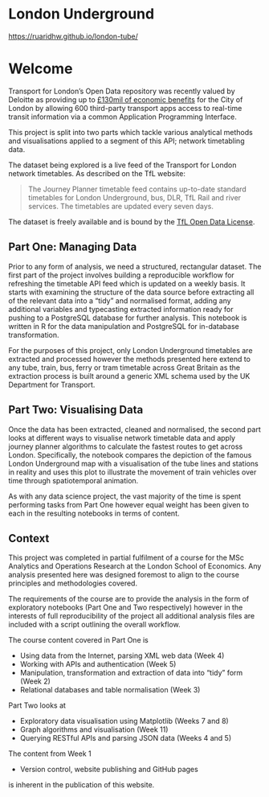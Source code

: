 London Underground
================
<https://ruaridhw.github.io/london-tube/>

# Welcome

Transport for London’s Open Data repository was recently valued by
Deloitte as providing up to [£130mil of economic
benefits](https://tfl.gov.uk/info-for/media/press-releases/2017/october/tfl-s-free-open-data-boosts-london-s-economy)
for the City of London by allowing 600 third-party transport apps access
to real-time transit information via a common Application Programming
Interface.

This project is split into two parts which tackle various analytical
methods and visualisations applied to a segment of this API; network
timetabling data.

The dataset being explored is a live feed of the Transport for London
network timetables. As described on the TfL website:

> The Journey Planner timetable feed contains up-to-date standard
> timetables for London Underground, bus, DLR, TfL Rail and river
> services. The timetables are updated every seven days.

The dataset is freely available and is bound by the [TfL Open Data
License](https://tfl.gov.uk/corporate/terms-and-conditions/transport-data-service).

## Part One: Managing Data

Prior to any form of analysis, we need a structured, rectangular
dataset. The first part of the project involves building a reproducible
workflow for refreshing the timetable API feed which is updated on a
weekly basis. It starts with examining the structure of the data source
before extracting all of the relevant data into a “tidy” and normalised
format, adding any additional variables and typecasting extracted
information ready for pushing to a PostgreSQL database for further
analysis. This notebook is written in R for the data manipulation and
PostgreSQL for in-database transformation.

For the purposes of this project, only London Underground timetables are
extracted and processed however the methods presented here extend to any
tube, train, bus, ferry or tram timetable across Great Britain as the
extraction process is built around a generic XML schema used by the UK
Department for Transport.

## Part Two: Visualising Data

Once the data has been extracted, cleaned and normalised, the second
part looks at different ways to visualise network timetable data and
apply journey planner algorithms to calculate the fastest routes to get
across London. Specifically, the notebook compares the depiction of the
famous London Underground map with a visualisation of the tube lines and
stations in reality and uses this plot to illustrate the movement of
train vehicles over time through spatiotemporal animation.

As with any data science project, the vast majority of the time is spent
performing tasks from Part One however equal weight has been given to
each in the resulting notebooks in terms of content.

## Context

This project was completed in partial fulfilment of a course for the MSc
Analytics and Operations Research at the London School of Economics. Any
analysis presented here was designed foremost to align to the course
principles and methodologies covered.

The requirements of the course are to provide the analysis in the form
of exploratory notebooks (Part One and Two respectively) however in the
interests of full reproducibility of the project all additional analysis
files are included with a script outlining the overall workflow.

The course content covered in Part One is

  - Using data from the Internet, parsing XML web data (Week 4)
  - Working with APIs and authentication (Week 5)
  - Manipulation, transformation and extraction of data into “tidy” form
    (Week 2)
  - Relational databases and table normalisation (Week 3)

Part Two looks at

  - Exploratory data visualisation using Matplotlib (Weeks 7 and 8)
  - Graph algorithms and visualisation (Week 11)
  - Querying RESTful APIs and parsing JSON data (Weeks 4 and 5)

The content from Week 1

  - Version control, website publishing and GitHub pages

is inherent in the publication of this website.
